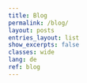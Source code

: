 ```yaml
---
title: Blog
permalink: /blog/
layout: posts
entries_layout: list
show_excerpts: false
classes: wide
lang: de
ref: blog
---
```

